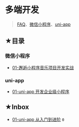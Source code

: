 # 多端开发

> [FAQ](./faq.md)、[微信小程序](./mini-program.md)、[uni-app](./uni-app.md)

## ★目录

### 微信小程序

- [01-邂逅小程序音乐项目开发实战](./03/README.md)

### uni-app

- [01-uni-app 开发企业级小程序](./01/README.md)

## ★Inbox

- [01-uni-app 从入门到进阶](./02/README.md) `0`
